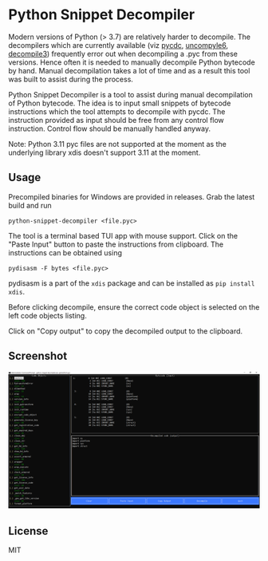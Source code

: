 # Python Snippet Decompiler

Modern versions of Python (> 3.7) are relatively harder to decompile. The decompilers which are currently available (viz [pycdc](https://github.com/zrax/pycdc), [uncompyle6](https://github.com/rocky/python-uncompyle6/), [decompile3](https://github.com/rocky/python-decompile3)) frequently error out when decompiling a .pyc from these versions. Hence often it is needed to manually decompile Python bytecode by hand. Manual decompilation takes a lot of time and as a result this tool was built to assist during the process.

Python Snippet Decompiler is a tool to assist during manual decompilation of Python bytecode. The idea is to input small snippets of bytecode instructions which the tool attempts to decompile with pycdc. The instruction provided as input should be free from any control flow instruction. Control flow should be manually handled anyway.

Note: Python 3.11 pyc files are not supported at the moment as the underlying library xdis doesn't support 3.11 at the moment.

## Usage

Precompiled binaries for Windows are provided in releases. Grab the latest build and run

```
python-snippet-decompiler <file.pyc>
```

The tool is a terminal based TUI app with mouse support. Click on the "Paste Input" button to paste the instructions from clipboard. The instructions can be obtained using 

```
pydisasm -F bytes <file.pyc>
```

pydisasm is a part of the `xdis` package and can be installed as `pip install xdis`.

Before clicking decompile, ensure the correct code object is selected on the left code objects listing.

Click on "Copy output" to copy the decompiled output to the clipboard.

## Screenshot

![](./img/1.png)

## License

MIT
